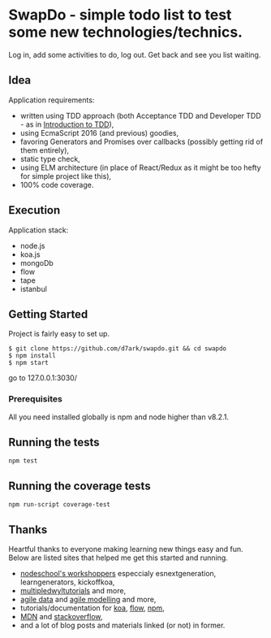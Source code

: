 # SwapDo - simple todo list to test some new technologies/technics.

Log in, add some activities to do, log out. Get back and see you list waiting.

## Idea

Application requirements:

- written using TDD approach (both Acceptance TDD and Developer TDD - as in [Introduction to TDD](http://www.agiledata.org/essays/tdd.html)),
- using EcmaScript 2016 (and previous) goodies,
- favoring Generators and Promises over callbacks (possibly getting rid of them entirely),
- static type check,
- using ELM architecture (in place of React/Redux as it might be too hefty for simple project like this),
- 100% code coverage.

## Execution

Application stack:

- node.js
- koa.js
- mongoDb
- flow
- tape
- istanbul

## Getting Started

Project is fairly easy to set up.

```
$ git clone https://github.com/d7ark/swapdo.git && cd swapdo
$ npm install
$ npm start
```

go to 127.0.0.1:3030/

### Prerequisites

<!-- - TODO: replace node version with actual first node to support es16 --> All you need installed globally is npm and node higher than v8.2.1.

## Running the tests

```
npm test
```

## Running the coverage tests

```
npm run-script coverage-test
```

## Thanks

Heartful thanks to everyone making learning new things easy and fun. Below are listed sites that helped me get this started and running.

- [nodeschool's workshoppers](https://nodeschool.io/#workshoppers) especcialy esnextgeneration, learngenerators, kickoffkoa,
- [multiple](https://github.com/dwyl/learn-tdd)[dwyl](https://github.com/dwyl/learn-elm-architecture-in-javascript/)[tutorials](https://github.com/dwyl/learn-tape) and more,
- [agile data](http://www.agiledata.org/essays/tdd.html) and [agile modelling](http://www.agilemodeling.com/essays/amdd.htm) and more,
- tutorials/documentation for [koa](http://koajs.com/#context), [flow](https://flow.org/en/docs/), [npm](https://docs.npmjs.com/),
- [MDN](https://developer.mozilla.org/) and [stackoverflow](https://stackoverflow.com/),
- and a lot of blog posts and materials linked (or not) in former.
